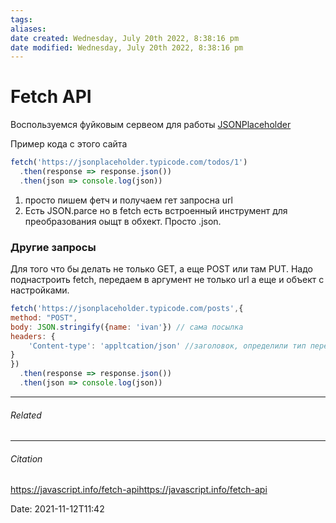 ```yaml
---
tags: 
aliases: 
date created: Wednesday, July 20th 2022, 8:38:16 pm
date modified: Wednesday, July 20th 2022, 8:38:16 pm
---
```


# Fetch API

Воспользуемся фуйковым сервеом для работы [JSONPlaceholder](https://jsonplaceholder.typicode.com/)

Пример кода с этого сайта

```js
fetch('https://jsonplaceholder.typicode.com/todos/1')
  .then(response => response.json())
  .then(json => console.log(json))
```

1. просто пишем фетч и получаем гет запросна url
2. Есть JSON.parce но в fetch есть встроенный инструмент для преобразования оыщт в обхект. Просто .json.

### Другие запросы

Для того что бы делать не только GET, а еще POST или там PUT. Надо поднастроить fetch, передаем в аргумент не только url а еще и объект с настройками.

```js
fetch('https://jsonplaceholder.typicode.com/posts',{
method: "POST",
body: JSON.stringify({name: 'ivan'}) // сама посылка
headers: {
	'Content-type': 'appltcation/json' //заголовок, определили тип передаваемого сообщения
}
})
  .then(response => response.json())
  .then(json => console.log(json))
```

---

###### Related

---

###### Citation

https://javascript.info/fetch-apihttps://javascript.info/fetch-api

Date: 2021-11-12T11:42
